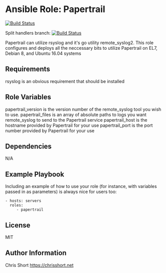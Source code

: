 
Ansible Role: Papertrail
=========

[![Build Status](https://travis-ci.org/chris-short/ansible-role-papertrail.svg?branch=master)](https://travis-ci.org/chris-short/ansible-role-papertrail)

Split handlers branch:
[![Build Status](https://travis-ci.org/flatrocks/ansible-role-papertrail.svg?branch=split_handlers)](https://travis-ci.org/flatrocks/ansible-role-papertrail)

Papertrail can utilize rsyslog and it's go utility remote_syslog2. This role configures and deploys all the neccessary bits to utilize Papertrail on EL7, Debian 8, and Ubuntu 16.04 systems

Requirements
------------

rsyslog is an obvious requirement that should be installed

Role Variables
--------------

papertrail_version is the version number of the remote_syslog tool you wish to use.
papertrail_files is an array of absolute paths to logs you want remote_syslog to send to the Papertrail service
papertrail_host is the hostname provided by Papertrail for your use
papertrail_port is the port number provided by Papertrail for your use

Dependencies
------------

N/A

Example Playbook
----------------

Including an example of how to use your role (for instance, with variables passed in as parameters) is always nice for users too:

    - hosts: servers
      roles:
         - papertrail

License
-------

MIT

Author Information
------------------

Chris Short
https://chrisshort.net
